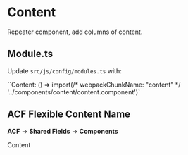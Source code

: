 # Content

Repeater component, add columns of content.

## Module.ts

Update `src/js/config/modules.ts` with:

``Content: () => import(/* webpackChunkName: "content" */ '../components/content/content.component')`

## ACF Flexible Content Name

**ACF** -> **Shared Fields** -> **Components**

Content
